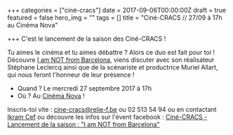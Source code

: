 +++
categories = ["ciné-cracs"]
date = 2017-09-06T00:00:00Z
draft = true
featured = false
hero_img = ""
tags = []
title = "Ciné-CRACS // 27/09 à 17h au Cinéma Nova"

+++
C'est le lancement de la saison des Ciné-CRACS !   
  
Tu aimes le cinéma et tu aimes débattre ? Alors ce duo est fait pour toi ! Découvre [I am NOT from Barcelona](https://www.facebook.com/IamNOTfromBarcelona/?fref=mentions "https://www.facebook.com/IamNOTfromBarcelona/?fref=mentions"), viens discuter avec son réalisateur Stéphane Leclercq ainsi que de la scénariste et productrice Muriel Allart, qui nous feront l'honneur de leur présence !

* Quand ? Le mercredi 27 septembre 2017 à 17h
* Où ? Au [Cinéma Nova](http://www.nova-cinema.org/ "www.nova-cinema.org") !

Inscris-toi vite : [cine-cracs@relie-f.be](mailto:cine-cracs@relie-f.be "cine-cracs@relie-f.be") ou 02 513 54 94 ou en contactant [Ikram Cef](mailto:cef.ikram@gmail.com "cef.ikram@gmail.com") ou découvre les infos sur l'évent facebook : [Ciné-CRACS - Lancement de la saison : "I am NOT from Barcelona"](https://www.facebook.com/events/480460245663189/?acontext=%7B%22source%22%3A3%2C%22source_newsfeed_story_type%22%3A%22regular%22%2C%22action_history%22%3A%22%5B%7B%5C%22surface%5C%22%3A%5C%22newsfeed%5C%22%2C%5C%22mechanism%5C%22%3A%5C%22feed_story%5C%22%2C%5C%22extra_data%5C%22%3A%5B%5D%7D%5D%22%2C%22has_source%22%3Atrue%7D&source=3&source_newsfeed_story_type=regular&action_history=%5B%7B%22surface%22%3A%22newsfeed%22%2C%22mechanism%22%3A%22feed_story%22%2C%22extra_data%22%3A%5B%5D%7D%5D&has_source=1&fref=mentions "https://www.facebook.com/events/480460245663189/?acontext=%7B%22source%22%3A3%2C%22source_newsfeed_story_type%22%3A%22regular%22%2C%22action_history%22%3A%22%5B%7B%5C%22surface%5C%22%3A%5C%22newsfeed%5C%22%2C%5C%22mechanism%5C%22%3A%5C%22feed_story%5C%22%2C%5C%22extra_data%5C%22%3A%5B%5D%7D%5D%22%2C%22has_source%22%3Atrue%7D&source=3&source_newsfeed_story_type=regular&action_history=%5B%7B%22surface%22%3A%22newsfeed%22%2C%22mechanism%22%3A%22feed_story%22%2C%22extra_data%22%3A%5B%5D%7D%5D&has_source=1&fref=mentions")